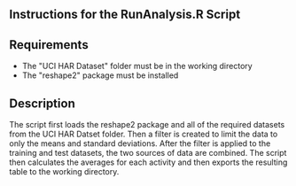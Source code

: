 ## Instructions for the RunAnalysis.R Script

## Requirements
* The "UCI HAR Dataset" folder must be in the working directory
* The "reshape2" package must be installed

## Description
The script first loads the reshape2 package and all of the required datasets from the UCI HAR Datset folder.
Then a filter is created to limit the data to only the means and standard deviations. After the filter is applied
to the training and test datasets, the two sources of data are combined. The script then calculates the averages for each
activity and then exports the resulting table to the working directory. 